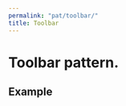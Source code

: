 ```yaml
---
permalink: "pat/toolbar/"
title: Toolbar
---
```


# Toolbar pattern.

## Example

<div id="edit-zone">
   <div class="pat-toolbar"/>
</div>
